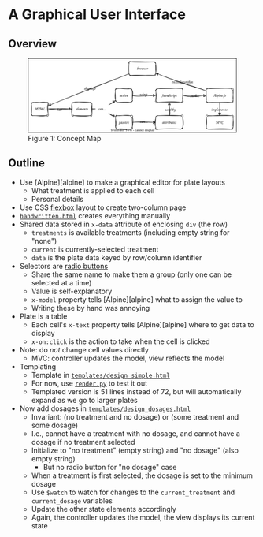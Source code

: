# A Graphical User Interface

<p id="terms"></p>

## Overview

<figure id="gui-concept-map">
  <img src="gui_concept_map.svg" alt="concept map of GUI in browser"/>
  <figcaption>Figure 1: Concept Map</figcaption>
</figure>

## Outline

-   Use [Alpine][alpine] to make a graphical editor for plate layouts
    -   What treatment is applied to each cell
    -   Personal details
-   Use CSS [flexbox](g:flexbox) layout to create two-column page
-   [`handwritten.html`](./handwritten.html) creates everything manually
-   Shared data stored in `x-data` attribute of enclosing `div` (the row)
    -   `treatments` is available treatments (including empty string for "none")
    -   `current` is currently-selected treatment
    -   `data` is the plate data keyed by row/column identifier
-   Selectors are [radio buttons](g:radio-button)
    -   Share the same name to make them a group (only one can be selected at a time)
    -   Value is self-explanatory
    -   `x-model` property tells [Alpine][alpine] what to assign the value to
    -   Writing these by hand was annoying
-   Plate is a table
    -   Each cell's `x-text` property tells [Alpine][alpine] where to get data to display
    -   `x-on:click` is the action to take when the cell is clicked
-   Note: do *not* change cell values directly
    -   MVC: controller updates the model, view reflects the model
-   Templating
    -   Template in [`templates/design_simple.html`](./templates/design_simple.html)
    -   For now, use [`render.py`](./render.py) to test it out
    -   Templated version is 51 lines instead of 72, but will automatically expand as we go to larger plates
-   Now add dosages in [`templates/design_dosages.html`](./templates/design_dosages.html)
    -   Invariant: (no treatment and no dosage) or (some treatment and some dosage)
    -   I.e., cannot have a treatment with no dosage, and cannot have a dosage if no treatment selected
    -   Initialize to "no treatment" (empty string) and "no dosage" (also empty string)
        -   But no radio button for "no dosage" case
    -   When a treatment is first selected, the dosage is set to the minimum dosage
    -   Use `$watch` to watch for changes to the `current_treatment` and `current_dosage` variables
    -   Update the other state elements accordingly
    -   Again, the controller updates the model, the view displays its current state
